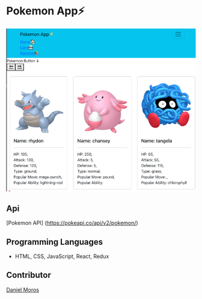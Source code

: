 
# Pokemon App⚡️
![PokemonApp](./src/images/pokemonApp.png) 


## Api
[Pokemon API] (https://pokeapi.co/api/v2/pokemon/)



## Programming Languages
* HTML, CSS, JavaScript, React, Redux

## Contributor
 [Daniel Moros](https://github.com/Ddmoros) 

